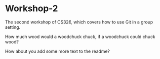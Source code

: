 # Workshop-2

The second workshop of CS326, which covers how to use Git in a group setting.

How much wood would a woodchuck chuck, if a woodchuck could chuck wood?

How about you add some more text to the readme?
